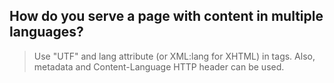 ## How do you serve a page with content in multiple languages?

> Use "UTF" and lang attribute (or XML:lang for XHTML) in tags. Also, metadata and Content-Language HTTP header can be used.

